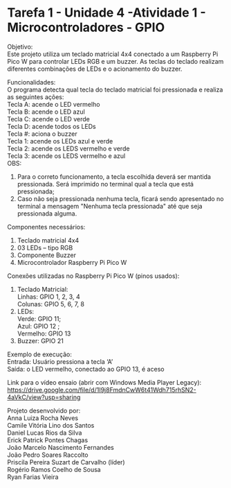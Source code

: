 # Tarefa 1 - Unidade 4 -Atividade 1 - Microcontroladores - GPIO

Objetivo:  
Este projeto utiliza um teclado matricial 4x4 conectado a um Raspberry Pi Pico W para controlar LEDs RGB e um buzzer. As teclas do teclado realizam diferentes combinações de LEDs e o acionamento do buzzer.

Funcionalidades:  
O programa detecta qual tecla do teclado matricial foi pressionada e realiza as seguintes ações:  
Tecla A: acende o LED vermelho  
Tecla B: acende o LED azul  
Tecla C: acende o LED verde  
Tecla D: acende todos os LEDs  
Tecla #: aciona o buzzer  
Tecla 1: acende os LEDs azul e verde  
Tecla 2: acende os LEDS vermelho e verde  
Tecla 3: acende os LEDS vermelho e azul  
OBS:      
1) Para o correto funcionamento, a tecla escolhida deverá ser mantida pressionada. Será imprimido no terminal qual a tecla que está pressionada;
2) Caso não seja pressionada nenhuma tecla, ficará sendo apresentado no terminal a mensagem "Nenhuma tecla pressionada" até que seja pressionada alguma.  

Componentes necessários:
1) Teclado matricial 4x4
2) 03 LEDs – tipo RGB
3) Componente Buzzer
4) Microcontrolador Raspberry Pi Pico W

Conexões utilizadas no Raspberry Pi Pico W (pinos usados):
1) Teclado Matricial:  
     Linhas: GPIO 1, 2, 3, 4  
     Colunas: GPIO 5, 6, 7, 8
2) LEDs:  
     Verde: GPIO 11;  
     Azul: GPIO 12 ;  
     Vermelho: GPIO 13
3) Buzzer: GPIO 21

Exemplo de execução:  
Entrada: Usuário pressiona a tecla ‘A’  
Saída: o LED vermelho, conectado ao GPIO 13, é aceso  

Link para o vídeo ensaio (abrir com Windows Media Player Legacy):     
https://drive.google.com/file/d/1I9j8FmdnCwW6t41Wdh715rhSN2-4aVkC/view?usp=sharing 


Projeto desenvolvido por:   
Anna Luiza Rocha Neves  
Camile Vitória Lino dos Santos  
Daniel Lucas Rios da Silva  
Erick Patrick Pontes Chagas  
João Marcelo Nascimento Fernandes  
João Pedro Soares Raccolto  
Priscila Pereira Suzart de Carvalho (líder)  
Rogério Ramos Coelho de Sousa  
Ryan Farias Vieira

